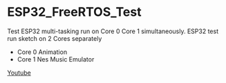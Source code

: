 # ESP32_FreeRTOS_Test
Test ESP32 multi-tasking run on Core 0 Core 1 simultaneously.
ESP32 test run sketch on 2 Cores separately
- Core 0 Animation
- Core 1 Nes Music Emulator
  
[Youtube](https://youtube.com/shorts/Et4VN0_Gafw?feature=share)
